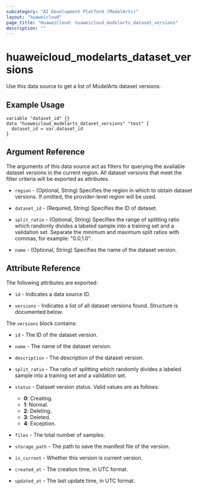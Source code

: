 ```yaml
---
subcategory: "AI Development Platform (ModelArts)"
layout: "huaweicloud"
page_title: "HuaweiCloud: huaweicloud_modelarts_dataset_versions"
description: ""
---
```


# huaweicloud_modelarts_dataset_versions

Use this data source to get a list of ModelArts dataset versions.

## Example Usage

```hcl
variable "dataset_id" {}
data "huaweicloud_modelarts_dataset_versions" "test" {
  dataset_id = var.dataset_id
}
```

## Argument Reference

The arguments of this data source act as filters for querying the available dataset versions in the current region.
All dataset versions that meet the filter criteria will be exported as attributes.

* `region` - (Optional, String) Specifies the region in which to obtain dataset versions. If omitted, the
provider-level region will be used.

* `dataset_id` - (Required, String) Specifies the ID of dataset.

* `split_ratio` - (Optional, String) Specifies the range of splitting ratio which randomly divides a labeled sample
into a training set and a validation set. Separate the minimum and maximum split ratios with commas,
for example: "0.0,1.0".

* `name` - (Optional, String) Specifies the name of the dataset version.

## Attribute Reference

The following attributes are exported:

* `id` - Indicates a data source ID.

* `versions` - Indicates a list of all dataset versions found. Structure is documented below.

The `versions` block contains:

* `id` - The ID of the dataset version.

* `name` - The name of the dataset version.

* `description` - The description of the dataset version.

* `split_ratio` - The ratio of splitting which randomly divides a labeled sample into a training set and
a validation set.

* `status` - Dataset version status. Valid values are as follows:
  + **0**: Creating.
  + **1**: Normal.
  + **2**: Deleting.
  + **3**: Deleted.
  + **4**: Exception.
  
* `files` - The total number of samples.

* `storage_path` - The path to save the manifest file of the version.

* `is_current` - Whether this version is current version.

* `created_at` - The creation time, in UTC format.

* `updated_at` - The last update time, in UTC format.
